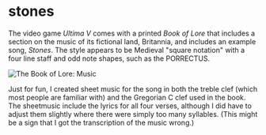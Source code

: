 # stones
The video game *Ultima V* comes with a printed *Book of Lore* that includes a section on the music of its fictional land, Britannia, and includes an example song, *Stones*. The style appears to be Medieval "square notation" with a four line staff and odd note shapes, such as the PORRECTUS.

![The Book of Lore: Music]("raw/master/The%20Book%20of%20Lore:%20Music.jpg" "Stones in pseudo-Medieval square notation")

Just for fun, I created sheet music for the song in both the treble clef (which most people are familiar with) and the Gregorian C clef used in the book. The sheetmusic include the lyrics for all four verses, although I did have to adjust them slightly where there were simply too many syllables. (This might be a sign that I got the transcription of the music wrong.)



